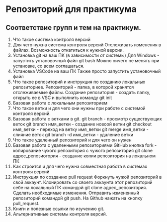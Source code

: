 # Репозиторий для практикума
## Соответствие групп и тем на практикум.

1. Что такое система контроля версий
2. Для чего нужна система контроля версий
Отслеживать изменения в файлах. Возможность откатиться к нужной версии.
3. Установка git на ваш ПК (в зависимости от системы)
Для Windows - запустить установочный файл git bash Можно ничего не менять при установке, со всем соглашаться.
4. Установка VSCode на ваш ПК
Также просто запустить установочный файл
5. Что такое репозиторий и инструкция по созданию локальных репозиториев.
Репозиторий - папка, в которой хранятся отслеживаемые файлы.
Создание репозитория - создать папку, открыть ее в VSC и выполнить команду git init
6. Базовая работа с локальным репозиторием
7. Что такое ветки и для чего они нужны при работе с системой контроля версий.
8. Базовая работа с ветками в git.
git branch - просмотр существующих веток
git branch имя_ветки - создание новоой ветки
git checkout имя_ветки - переход на ветку имя_ветки
git merge имя_ветки - слияние веток
git branch -d имя_ветки - удаление ветки
9. Что такое удаленный репозиторий и для чего он нужен
10. Базовая работа с удаленными репозиториями GitHub
кнопка fork - копирование чухого репозитория с чужого репозитория
git clone адрес_репозиотория - создание копии репозитория на локальном ПК
11. Как строится и для чего нужна совместная работа в системах контроля версий
12. Инструкция по созданию pull request
Форкнуть чужой репозиторий в свой аккаунт.
Клонировать со своего аккаунта этот репозиторий себе на локальный ПК командой git clone адрес_репозитория.
Сделать необходимые изменения.
Отправить измененный репозиторий командой git push.
На Github нажать на кнопку pull_request.
13. Книги и полезные ссылки по изучению git.
14. Альтернативные системы контроля версий.
